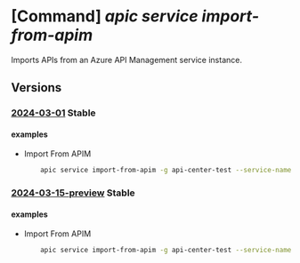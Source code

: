 # [Command] _apic service import-from-apim_

Imports APIs from an Azure API Management service instance.

## Versions

### [2024-03-01](/Resources/mgmt-plane/L3N1YnNjcmlwdGlvbnMve30vcmVzb3VyY2Vncm91cHMve30vcHJvdmlkZXJzL21pY3Jvc29mdC5hcGljZW50ZXIvc2VydmljZXMve30vaW1wb3J0ZnJvbWFwaW0=/2024-03-01.xml) **Stable**

<!-- mgmt-plane /subscriptions/{}/resourcegroups/{}/providers/microsoft.apicenter/services/{}/importfromapim 2024-03-01 -->

#### examples

- Import From APIM
    ```bash
        apic service import-from-apim -g api-center-test --service-name contosoeuap --source-resource-ids '/subscriptions/00000000-0000-0000-0000-000000000000/resourceGroups/servicegroup/providers/Microsoft.ApiManagement/service/contoso/apis/contosoapi'
    ```

### [2024-03-15-preview](/Resources/mgmt-plane/L3N1YnNjcmlwdGlvbnMve30vcmVzb3VyY2Vncm91cHMve30vcHJvdmlkZXJzL21pY3Jvc29mdC5hcGljZW50ZXIvc2VydmljZXMve30vaW1wb3J0ZnJvbWFwaW0=/2024-03-15-preview.xml) **Stable**

<!-- mgmt-plane /subscriptions/{}/resourcegroups/{}/providers/microsoft.apicenter/services/{}/importfromapim 2024-03-15-preview -->

#### examples

- Import From APIM
    ```bash
        apic service import-from-apim -g api-center-test --service-name contosoeuap --source-resource-ids '/subscriptions/a200340d-6b82-494d-9dbf-687ba6e33f9e/resourceGroups/servicegroup/providers/Microsoft.ApiManagement/service/contoso/apis/contosoapi
    ```
